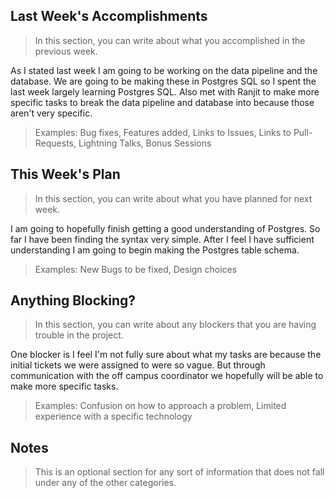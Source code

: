 ## Last Week's Accomplishments

> In this section, you can write about what you accomplished in the previous week.

As I stated last week I am going to be working on the data pipeline and the database. We are going to be making these in Postgres SQL so I spent the last week largely learning Postgres SQL. Also met with Ranjit to make more specific tasks to break the data pipeline and database into because those aren't very specific.   

> Examples:
> Bug fixes, Features added, Links to Issues, Links to Pull-Requests, Lightning Talks, Bonus Sessions

## This Week's Plan

> In this section, you can write about what you have planned for next week.

I am going to hopefully finish getting a good understanding of Postgres. So far I have been finding the syntax very simple. After I feel I have sufficient understanding I am going to begin making the Postgres table schema. 

> Examples: New Bugs to be fixed, Design choices

## Anything Blocking?

> In this section, you can write about any blockers that you are having trouble in the project.

One blocker is I feel I'm not fully sure about what my tasks are because the initial tickets we were assigned to were so vague. But through communication with the off campus coordinator we hopefully will be able to make more specific tasks. 

> Examples: Confusion on how to approach a problem, Limited experience with a specific technology

## Notes

> This is an optional section for any sort of information that does not fall under any of the other categories.
